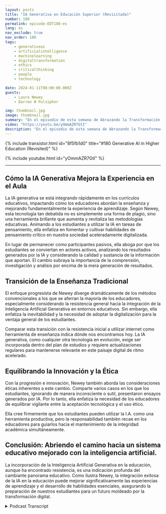 ```yaml
---
layout: posts
title: "IA Generativa en Educación Superior (Revisitada)"
number: 180
permalink: episode-EDT180-es
lang: es
nav_exclude: true
nav_order: 180
tags:
    - generativeai
    - artificialintelligence
    - machinelearning
    - digitaltransformation
    - ethics
    - criticalthinking
    - people
    - technology

date: 2024-01-11T08:00:00.000Z
guests:
    - Laura Newey
    - Darren W Pulsipher

img: thumbnail.jpg
image: thumbnail.jpg
summary: "En el episodio de esta semana de Abrazando la Transformación Digital, Darren Pulsipher entrevista a la oradora invitada Laura Newey sobre su fascinante trayecto a través del mundo emergente de la Inteligencia Artificial Generativa, particularmente en el sector de la educación. Cubriendo la transformación de su experiencia docente y enriqueciendo los resultados de aprendizaje de sus estudiantes a través de la IA, ella analizó extensivamente la adaptación a las dinámicas modernas de la educación."
video: "https://youtu.be/yOmmAZR7GtI"
description: "En el episodio de esta semana de Abrazando la Transformación Digital, Darren Pulsipher entrevista a la oradora invitada Laura Newey sobre su fascinante trayecto a través del mundo emergente de la Inteligencia Artificial Generativa, particularmente en el sector de la educación. Cubriendo la transformación de su experiencia docente y enriqueciendo los resultados de aprendizaje de sus estudiantes a través de la IA, ella analizó extensivamente la adaptación a las dinámicas modernas de la educación."
---
```


<div>
{% include transistor.html id="8f5fb1d0" title="#180 Generative AI in Higher Education (Revisited)" %}

{% include youtube.html id="yOmmAZR7GtI" %}
</div>

---

## Cómo la IA Generativa Mejora la Experiencia en el Aula

La IA generativa se está integrando rápidamente en los currículos educativos, impactando cómo los educadores abordan la enseñanza y mejorando fundamentalmente la experiencia de aprendizaje. Según Newey, esta tecnología tan debatida no es simplemente una forma de plagio, sino una herramienta brillante que aumenta y revitaliza las metodologías educativas. Animando a los estudiantes a utilizar la IA en tareas de pensamiento, ella enfatiza en fomentar y cultivar habilidades de pensamiento crítico en nuestra sociedad aceleradamente digitalizada.

En lugar de permanecer como participantes pasivos, ella aboga por que los estudiantes se conviertan en actores activos, analizando los resultados generados por la IA y considerando la calidad y sustancia de la información que aportan. El cambio subraya la importancia de la comprensión, investigación y análisis por encima de la mera generación de resultados.

## Transición de la Enseñanza Tradicional

El enfoque progresista de Newey diverge dramáticamente de los métodos convencionales a los que se aferran la mayoría de los educadores, especialmente considerando la resistencia general hacia la integración de la Inteligencia Artificial Generativa en entornos educativos. Sin embargo, ella enfatiza la inevitabilidad y la necesidad de adoptar la digitalización para la ventaja general de los estudiantes.

Comparar esta transición con la resistencia inicial a utilizar internet como herramienta de enseñanza indica dónde nos encontramos hoy. La IA generativa, como cualquier otra tecnología en evolución, exige ser incorporada dentro del plan de estudios y requiere actualizaciones regulares para mantenerse relevante en este paisaje digital de ritmo acelerado.

## Equilibrando la Innovación y la Ética

Con la progresión e innovación, Newey también aborda las consideraciones éticas inherentes a este cambio. Comparte varios casos en los que los estudiantes, ignorando de manera inconsciente o sutil, presentaron ensayos generados por IA. Por lo tanto, ella enfatiza la necesidad de los educadores de equilibrar vigilante entre la aceptación tecnológica y el uso ético.

Ella cree firmemente que los estudiantes pueden utilizar la I.A. como una herramienta productiva, pero la responsabilidad también recae en los educadores para guiarlos hacia el mantenimiento de la integridad académica simultáneamente.

## Conclusión: Abriendo el camino hacia un sistema educativo mejorado con la inteligencia artificial.

La incorporación de la Inteligencia Artificial Generativa en la educación, aunque ha encontrado resistencia, es una indicación profunda del cambiante panorama educativo. Como ilustra Newey, la integración exitosa de la IA en la educación puede mejorar significativamente las experiencias de aprendizaje y el desarrollo de habilidades esenciales, asegurando la preparación de nuestros estudiantes para un futuro moldeado por la transformación digital.



<details>
<summary> Podcast Transcript </summary>

<p></p>

</details>
